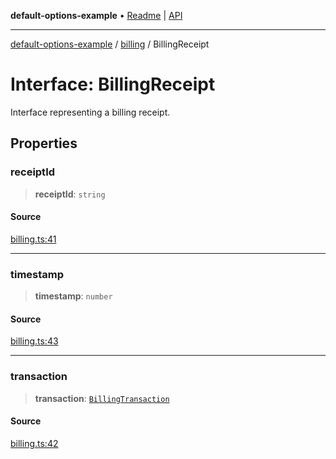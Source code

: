 **default-options-example** • [Readme](../../README.md) \| [API](../../modules.md)

***

[default-options-example](../../README.md) / [billing](../README.md) / BillingReceipt

# Interface: BillingReceipt

Interface representing a billing receipt.

## Properties

### receiptId

> **receiptId**: `string`

#### Source

[billing.ts:41](https://github.com/tgreyuk/typedoc-plugin-markdown-examples/blob/d1574a7/examples/01-typedoc-plugin-markdown/src/billing.ts#L41)

***

### timestamp

> **timestamp**: `number`

#### Source

[billing.ts:43](https://github.com/tgreyuk/typedoc-plugin-markdown-examples/blob/d1574a7/examples/01-typedoc-plugin-markdown/src/billing.ts#L43)

***

### transaction

> **transaction**: [`BillingTransaction`](BillingTransaction.md)

#### Source

[billing.ts:42](https://github.com/tgreyuk/typedoc-plugin-markdown-examples/blob/d1574a7/examples/01-typedoc-plugin-markdown/src/billing.ts#L42)
